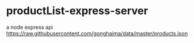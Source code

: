 # productList-express-server

a node express api
https://raw.githubusercontent.com/gonghaima/data/master/products.json

